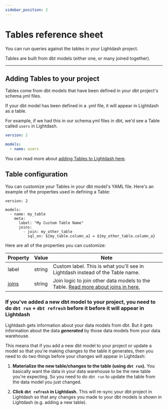 ```yaml
---
sidebar_position: 2
---
```


# Tables reference sheet

You can run queries against the tables in your Lightdash project.

Tables are built from dbt models (either one, or many joined together).

---

## Adding Tables to your project

Tables come from dbt models that have been defined in your dbt project's schema.yml files.

If your dbt model has been defined in a .yml file, it will appear in Lightdash as a table.

For example, if we had this in our schema.yml files in dbt, we'd see a Table called `users` in Lightdash.

```yaml
version: 2

models:
  - name: users
```

You can read more about [adding Tables to Lightdash here](/guides/adding-tables-to-lightdash).

## Table configuration

You can customize your Tables in your dbt model's YAML file. Here's an example of the properties used in defining a Table:

```
version: 2

models:
  - name: my_table
    meta:
      label: "My Custom Table Name"
      joins:
        - join: my_other_table
          sql_on: ${my_table.column_a} = ${my_other_table.column_a}
```

Here are all of the properties you can customize:

| Property                                            | Value                 | Note                                                                                  |
| --------------------------------------------------- | --------------------- | ------------------------------------------------------------------------------------- |
| label                                               | string                | Custom label. This is what you'll see in Lightdash instead of the Table name.        |
| [joins](joins.md)       | string                |  Join logic to join other data models to the Table. [Read more about joins in here.](joins.md)|

### If you've added a new dbt model to your project, you need to do `dbt run` + `dbt refresh` before it before it will appear in Lightdash

Lightdash gets information about your data models from dbt.
But it gets information about the data **_generated_** by those data models from your data warehouse.

This means that if you add a new dbt model to your project or update a model so that you're making changes
to the table it generates, then you need to do two things before your changes will appear in Lightdash:

1. **Materialize the new table/changes to the table (using `dbt run`).**
You basically want the data in your data warehouse to be the new
table you're expecting. So you need to do `dbt run` to update the table from the data model you just changed.  

2. **Click `dbt refresh` in Lightdash.**
This will re-sync your dbt project in Lightdash so that any changes you made
to your dbt models is shown in Lightdash (e.g. adding a new table).
